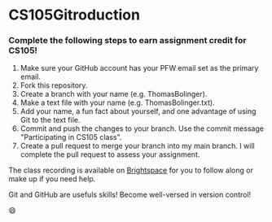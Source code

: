 # CS105Gitroduction
### Complete the following steps to earn assignment credit for CS105!
1. Make sure your GitHub account has your PFW email set as the primary email.
1. Fork this repository.
1. Create a branch with your name (e.g. ThomasBolinger).
1. Make a text file with your name (e.g. ThomasBolinger.txt).
1. Add your name, a fun fact about yourself, and one advantage of using Git to the text file.
1. Commit and push the changes to your branch. Use the commit message "Participating in CS105 class".
1. Create a pull request to merge your branch into my main branch. I will complete the pull request to assess your assignment.

The class recording is available on [Brightspace](https://purdue.brightspace.com/) for you to follow along or make up if you need help.

Git and GitHub are usefuls skills!
Become well-versed in version control!

:smile:
